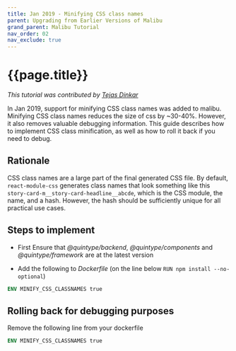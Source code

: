 ```yaml
---
title: Jan 2019 - Minifying CSS class names
parent: Upgrading from Earlier Versions of Malibu
grand_parent: Malibu Tutorial
nav_order: 02
nav_exclude: true
---
```


# {{page.title}}

*This tutorial was contributed by [Tejas Dinkar](https://twitter.com/tdinkar)*

In Jan 2019, support for minifying CSS class names was added to malibu. Minifying CSS class names reduces the size of css by ~30-40%. However, it also removes valuable debugging information. This guide describes how to implement CSS class minification, as well as how to roll it back if you need to debug.

## Rationale

CSS class names are a large part of the final generated CSS file. By default, `react-module-css` generates class names that look something like this `story-card-m__story-card-headline__abcde`, which is the CSS module, the name, and a hash. However, the hash should be sufficiently unique for all practical use cases.

## Steps to implement

* First Ensure that *@quintype/backend*, *@quintype/components* and *@quintype/framework* are at the latest version

* Add the following to *Dockerfile* (on the line below `RUN npm install --no-optional`)
```Dockerfile
ENV MINIFY_CSS_CLASSNAMES true
```

## Rolling back for debugging purposes

Remove the following line from your dockerfile
```Dockerfile
ENV MINIFY_CSS_CLASSNAMES true
```
